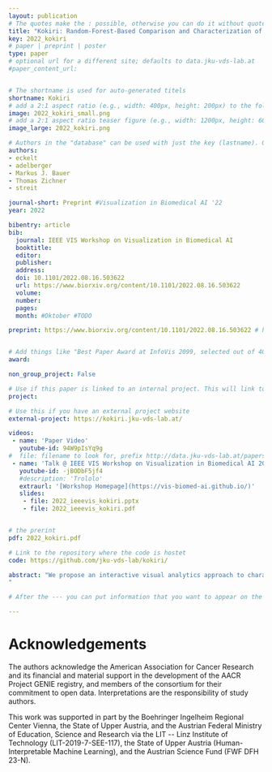 ```yaml
---
layout: publication
# The quotes make the : possible, otherwise you can do it without quotes
title: "Kokiri: Random-Forest-Based Comparison and Characterization of Cohorts"
key: 2022_kokiri
# paper | preprint | poster
type: paper
# optional url for a different site; defaults to data.jku-vds-lab.at
#paper_content_url: 


# The shortname is used for auto-generated titels
shortname: Kokiri
# add a 2:1 aspect ratio (e.g., width: 400px, height: 200px) to the folder /assets/images/papers/
image: 2022_kokiri_small.png
# add a 2:1 aspect ratio teaser figure (e.g., width: 1200px, height: 600px) to the folder /assets/images/papers/
image_large: 2022_kokiri.png

# Authors in the "database" can be used with just the key (lastname). Others can be written properly.
authors:
- eckelt
- adelberger
- Markus J. Bauer
- Thomas Zichner
- streit

journal-short: Preprint #Visualization in Biomedical AI '22
year: 2022

bibentry: article
bib:
  journal: IEEE VIS Workshop on Visualization in Biomedical AI
  booktitle: 
  editor: 
  publisher: 
  address: 
  doi: 10.1101/2022.08.16.503622
  url: https://www.biorxiv.org/content/10.1101/2022.08.16.503622
  volume: 
  number: 
  pages: 
  month: #Oktober #TODO

preprint: https://www.biorxiv.org/content/10.1101/2022.08.16.503622 # here you can put all preprint links (arxiv.org, osf.io,...)


# Add things like "Best Paper Award at InfoVis 2099, selected out of 4000 submissions"
award:

non_group_project: False

# Use if this paper is linked to an internal project. This will link to the project site
project: 

# Use this if you have an external project website
external-project: https://kokiri.jku-vds-lab.at/

videos:
 - name: 'Paper Video'
   youtube-id: 94W9pIsYq9g
#  file: filename to look for, prefix http://data.jku-vds-lab.at/papers/
 - name: 'Talk @ IEEE VIS Workshop on Visualization in Biomedical AI 2022'
   youtube-id: -jBODbF5jf4
   #description: 'Trololo'
   extraurl: '[Workshop Homepage](https://vis-biomed-ai.github.io/)'
   slides:
    - file: 2022_ieeevis_kokiri.pptx
    - file: 2022_ieeevis_kokiri.pdf


# the prerint
pdf: 2022_kokiri.pdf

# Link to the repository where the code is hostet
code: https://github.com/jku-vds-lab/kokiri/

abstract: "We propose an interactive visual analytics approach to characterizing and comparing patient subgroups (i.e., cohorts). Despite having the same disease and similar demographic characteristics, patients respond differently to therapy. One reason for this is the vast number of variables in the genome that influence a patient's outcome. Nevertheless, most existing tools do not offer effective means of identifying the attributes that differ most, or look at them in isolation and thus ignore combinatorial effects. To fill this gap, we present Kokiri, a visual analytics approach that aims to separate cohorts based on user-selected data, ranks attributes by their importance in distinguishing between cohorts, and visualizes cohort overlaps and separability. With our approach, users can additionally characterize the homogeneity and outliers of a cohort. To demonstrate the applicability of our approach, we integrated Kokiri into the Coral cohort analysis tool to compare and characterize lung cancer patient cohorts.
"

# After the --- you can put information that you want to appear on the website using markdown formatting or HTML. A good example are acknowledgements, extra references, an erratum, etc.

---
```

# Acknowledgements

The authors acknowledge the American Association for Cancer Research and its financial and material support in the development of the AACR Project GENIE registry, and members of the consortium for their commitment to open data. Interpretations are the responsibility of study authors.

This work was supported in part by the Boehringer Ingelheim Regional Center Vienna, the State of Upper Austria, and the Austrian Federal Ministry of Education, Science and Research via the LIT -- Linz Institute of Technology (LIT-2019-7-SEE-117), the State of Upper Austria (Human-Interpretable Machine Learning), and the Austrian Science Fund (FWF DFH 23-N). 


<script>if(!sessionStorage.getItem("_swa")&&document.referrer.indexOf(location.protocol+"//"+location.host)!== 0){fetch("https://counter.dev/track?"+new URLSearchParams({referrer:document.referrer,screen:screen.width+"x"+screen.height,user:"Klaus.Eckelt@gmail.com",utcoffset:"1"}))};sessionStorage.setItem("_swa","1");</script>
